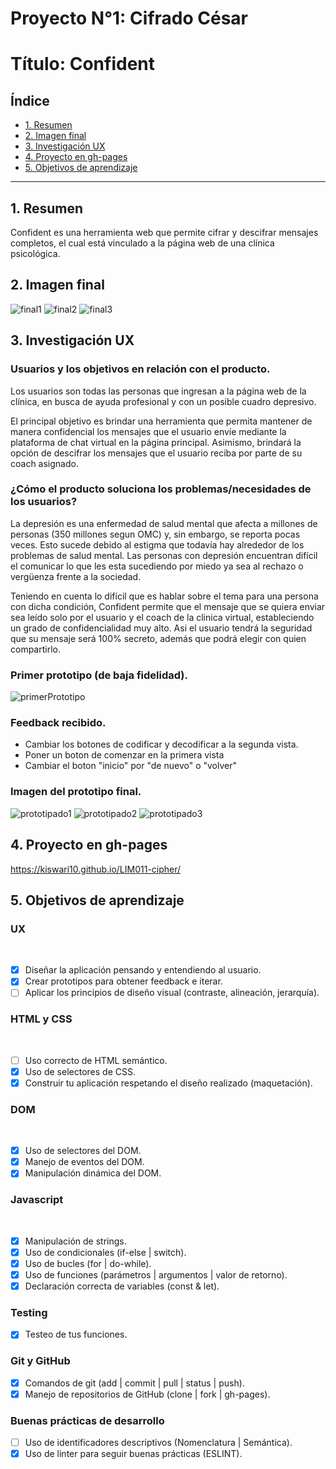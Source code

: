 # Proyecto N°1: Cifrado César

# Título: Confident

## Índice

* [1. Resumen](#1-resumen)
* [2. Imagen final](#2-imagen-final)
* [3. Investigación UX](#3-investigación-UX)
* [4. Proyecto en gh-pages](#4-proyecto-en-gh-pages)
* [5. Objetivos de aprendizaje](#5-objetivos-de-aprendizaje)

***

## 1. Resumen

Confident es una herramienta web que permite cifrar y descifrar mensajes completos, el cual está vinculado a la página web de una clínica psicológica. 

## 2. Imagen final

![final1](https://github.com/Kiswari10/LIM011-cipher/blob/master/imagenes/final1.JPG)
![final2](https://github.com/Kiswari10/LIM011-cipher/blob/master/imagenes/final2.JPG)
![final3](https://github.com/Kiswari10/LIM011-cipher/blob/master/imagenes/final3.jpg)

## 3. Investigación UX

### Usuarios y los objetivos en relación con el producto.

Los usuarios son todas las personas que ingresan a la página web de la clínica, en busca de ayuda profesional y con un posible cuadro depresivo.

El principal objetivo es brindar una herramienta que permita mantener de manera confidencial los mensajes que el usuario envíe mediante la plataforma de chat virtual en la página principal. Asimismo, brindará la opción de descifrar los mensajes que el usuario reciba por parte de su coach asignado. 
    
### ¿Cómo el producto soluciona los problemas/necesidades de los usuarios?
    
La depresión es una enfermedad de salud mental que afecta a millones de personas (350 millones segun OMC) y, sin embargo, se reporta pocas veces. Esto sucede debido al estigma que todavía hay alrededor de los problemas de salud mental. Las personas con depresión encuentran difícil el comunicar lo que les esta sucediendo por miedo ya sea al rechazo o vergüenza frente a la sociedad.

Teniendo en cuenta lo difícil que es hablar sobre el tema para una persona con dicha condición, Confident permite que el mensaje que se quiera enviar sea leído solo por el usuario y el coach de la clinica virtual, estableciendo un grado de confidencialidad muy alto. Asi el usuario tendrá la seguridad que su mensaje será 100% secreto, además que podrá elegir con quien compartirlo. 

### Primer prototipo (de baja fidelidad).

![primerPrototipo](https://github.com/Kiswari10/LIM011-cipher/blob/master/imagenes/primerPrototipo.JPG)

### Feedback recibido.

- Cambiar los botones de codificar y decodificar a la segunda vista.
- Poner un boton de comenzar en la primera vista
- Cambiar el boton "inicio" por "de nuevo" o "volver"

### Imagen del prototipo final.

![prototipado1](https://github.com/Kiswari10/LIM011-cipher/blob/master/imagenes/prototipado1.JPG)
![prototipado2](https://github.com/Kiswari10/LIM011-cipher/blob/master/imagenes/prototipado2.JPG)
![prototipado3](https://github.com/Kiswari10/LIM011-cipher/blob/master/imagenes/prototipado3.JPG)

## 4. Proyecto en gh-pages

https://kiswari10.github.io/LIM011-cipher/ 

## 5. Objetivos de aprendizaje

### UX
​
- [x] Diseñar la aplicación pensando y entendiendo al usuario.
- [x] Crear prototipos para obtener feedback e iterar.
- [ ] Aplicar los principios de diseño visual (contraste, alineación, jerarquía).
​
### HTML y CSS
​
- [ ] Uso correcto de HTML semántico.
- [x] Uso de selectores de CSS.
- [x] Construir tu aplicación respetando el diseño realizado (maquetación).
​
### DOM
​
- [x] Uso de selectores del DOM.
- [x] Manejo de eventos del DOM.
- [x] Manipulación dinámica del DOM.
​
### Javascript
​
- [x] Manipulación de strings.
- [x] Uso de condicionales (if-else | switch).
- [x] Uso de bucles (for | do-while).	
- [x] Uso de funciones (parámetros | argumentos | valor de retorno).
- [x] Declaración correcta de variables (const & let).
​
### Testing
- [x] Testeo de tus funciones.
​
### Git y GitHub
- [x] Comandos de git (add | commit | pull | status | push).
- [x] Manejo de repositorios de GitHub (clone | fork | gh-pages).
​
### Buenas prácticas de desarrollo
- [ ] Uso de identificadores descriptivos (Nomenclatura | Semántica).
- [x] Uso de linter para seguir buenas prácticas (ESLINT).
